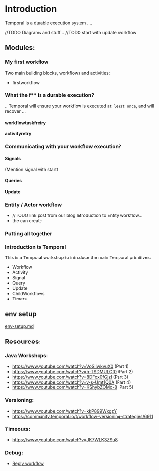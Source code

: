 # Introduction 

Temporal is a durable execution system ....

//TODO Diagrams and stuff... 
//TODO start with update workflow 


## Modules: 

### My first workflow

Two main building blocks, workflows and activities: 

- firstworkflow

### What the f** is a durable execution?

.. Temporal will ensure your workflow is executed `at least once`, and will recover ...

#### workflowtaskfretry


#### activityretry

### Communicating with your workflow execution?

#### Signals
(Mention signal with start)

#### Queries

#### Update


### Entity / Actor workflow

- //TODO link post from our blog
Introduction to Entity workflow... 
- the can create 

  

### Putting all together 





### Introduction to Temporal


This is a Temporal workshop to introduce the main Temporal primitives: 
- Workflow
- Activity
- Signal
- Query
- Update
- ChildWorkflows
- Timers 





## env setup 
[env-setup.md](./env-setup.md)


## Resources:

### Java Workshops:
- https://www.youtube.com/watch?v=VoSiIwkvuX0 (Part 1)
- https://www.youtube.com/watch?v=h-TSDMULCf0 (Part 2)
- https://www.youtube.com/watch?v=8DFox0fGjzI (Part 3)
- https://www.youtube.com/watch?v=v-s-Umt1Q0A (Part 4)
- https://www.youtube.com/watch?v=KShybZOMo-8 (Part 5)


### Versioning:
- https://www.youtube.com/watch?v=kkP899WxgzY
- https://community.temporal.io/t/workflow-versioning-strategies/6911

### Timeouts: 
- https://www.youtube.com/watch?v=JK7WLK3ZSu8


### Debug:
- [Reply workflow](https://github.com/temporalio/samples-java/blob/main/src/test/java/io/temporal/samples/hello/HelloActivityReplayTest.java)
